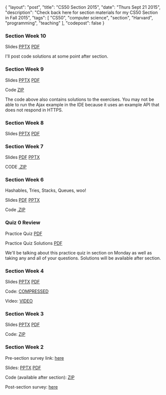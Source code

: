 {
  "layout": "post",
  "title": "CS50 Section 2015",
  "date": "Thurs Sept 21 2015",
  "description": "Check back here for section materials for my CS50 Section in Fall 2015",
  "tags": [
    "CS50", "computer science", "section", "Harvard", "programming", "teaching"
  ],
  "codepost": false
}

### Section Week 10

Slides [PPTX](/assets/cs50/week10.pptx) [PDF](/assets/cs50/week10.pdf)

I'll post code solutions at some point after section.

### Section Week 9
Slides [PPTX](/assets/cs50/week9.pptx) [PDF](/assets/cs50/week8.pdf)

Code [ZIP](/assets/cs50/section9.zip)

The code above also contains solutions to the exercises. You may not be able to run the Ajax example in the IDE because it uses an example API that does not respond in HTTPS. 

### Section Week 8

Slides [PPTX](/assets/cs50/week8.pptx) [PDF](/assets/cs50/week8.pdf)

### Section Week 7

Slides [PDF](/assets/cs50/week7.pdf) [PPTX](/assets/cs50/week7.pptx)

CODE [.ZIP](/assets/cs50/section7.zip)

### Section Week 6

Hashables, Tries, Stacks, Queues, woo!

Slides [PDF](/assets/cs50/week6.pdf) [PPTX](/assets/cs50/week6.pptx)

Code [.ZIP](/assets/cs50/section6.zip)

### Quiz 0 Review

Practice Quiz [PDF](/assets/cs50/practicequiz0.pdf)

Practice Quiz Solutions [PDF](/assets/cs50/practicequiz0_sols.pdf)

We'll be talking about this practice quiz in section on Monday as well as taking any and all of your questions. Solutions will be available after section. 

### Section Week 4
Slides [PPTX](/assets/cs50/week4.pptx) [PDF](/assets/cs50/week4.pdf)

Code: [COMPRESSED](/assets/cs50/section4.tar.gz)

Video: [VIDEO](https://www.youtube.com/watch?v=u2fMQDkUCYA)

### Section Week 3

Slides [PPTX](/assets/cs50/week3.pptx) [PDF](/assets/cs50/week3.pdf)

Code: [ZIP](/assets/cs50/section3.zip)

### Section Week 2
Pre-section survey link: [here](https://docs.google.com/a/college.harvard.edu/forms/d/1AXGbJYdmkrwZT6G6cBnaZFsrh9heGLSx27lC5z4bd7k/viewform?usp=send_form "Pre-section survey.")

Slides: [PPTX](/assets/cs50/week2.pptx) [PDF](/assets/cs50/week2.pdf)

Code (available after section): [ZIP](/assets/cs50/section_week2.zip)

Post-section survey: [here](https://docs.google.com/a/college.harvard.edu/forms/d/1_AQxk-Ai0L_Ofo28U50HhyfsYQQaWlSPBWnkfoD_LAM/viewform?usp=send_form)